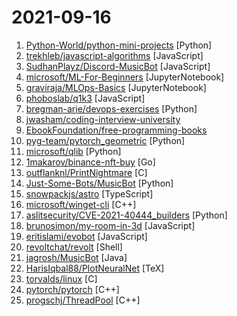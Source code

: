 # 2021-09-16

1. [Python-World/python-mini-projects](https://github.com/Python-World/python-mini-projects "A collection of simple python mini projects to enhance your python skills") [Python]
2. [trekhleb/javascript-algorithms](https://github.com/trekhleb/javascript-algorithms "📝 Algorithms and data structures implemented in JavaScript with explanations and links to further readings") [JavaScript]
3. [SudhanPlayz/Discord-MusicBot](https://github.com/SudhanPlayz/Discord-MusicBot "An advanced discord music bot, supports Spotify, Soundcloud, YouTube with Shuffling, Volume Control and Web Dashboard with Slash Commands support!") [JavaScript]
4. [microsoft/ML-For-Beginners](https://github.com/microsoft/ML-For-Beginners "12 weeks, 25 lessons, 50 quizzes, classic Machine Learning for all") [JupyterNotebook]
5. [graviraja/MLOps-Basics](https://github.com/graviraja/MLOps-Basics "") [JupyterNotebook]
6. [phoboslab/q1k3](https://github.com/phoboslab/q1k3 "A tiny FPS for js13k") [JavaScript]
7. [bregman-arie/devops-exercises](https://github.com/bregman-arie/devops-exercises "Linux, Jenkins, AWS, SRE, Prometheus, Docker, Python, Ansible, Git, Kubernetes, Terraform, OpenStack, SQL, NoSQL, Azure, GCP, DNS, Elastic, Network, Virtualization. DevOps Interview Questions") [Python]
8. [jwasham/coding-interview-university](https://github.com/jwasham/coding-interview-university "A complete computer science study plan to become a software engineer.") 
9. [EbookFoundation/free-programming-books](https://github.com/EbookFoundation/free-programming-books "📚 Freely available programming books") 
10. [pyg-team/pytorch_geometric](https://github.com/pyg-team/pytorch_geometric "Graph Neural Network Library for PyTorch") [Python]
11. [microsoft/qlib](https://github.com/microsoft/qlib "Qlib is an AI-oriented quantitative investment platform, which aims to realize the potential, empower the research, and create the value of AI technologies in quantitative investment. With Qlib, you can easily try your ideas to create better Quant investment strategies.") [Python]
12. [1makarov/binance-nft-buy](https://github.com/1makarov/binance-nft-buy "bot for automatic purchase of boxes") [Go]
13. [outflanknl/PrintNightmare](https://github.com/outflanknl/PrintNightmare "") [C]
14. [Just-Some-Bots/MusicBot](https://github.com/Just-Some-Bots/MusicBot "🎵 The original MusicBot for Discord (formerly SexualRhinoceros/MusicBot)") [Python]
15. [snowpackjs/astro](https://github.com/snowpackjs/astro "🚀🧑‍🚀 Keep your eyes to the skies, astronauts!") [TypeScript]
16. [microsoft/winget-cli](https://github.com/microsoft/winget-cli "Windows Package Manager CLI (aka winget)") [C++]
17. [aslitsecurity/CVE-2021-40444_builders](https://github.com/aslitsecurity/CVE-2021-40444_builders "This repo contain builders of cab file, html file, and docx file for CVE-2021-40444 exploit") [Python]
18. [brunosimon/my-room-in-3d](https://github.com/brunosimon/my-room-in-3d "") [JavaScript]
19. [eritislami/evobot](https://github.com/eritislami/evobot "🤖 EvoBot is a Discord Music Bot built with discord.js & uses Command Handler from discordjs.guide") [JavaScript]
20. [revoltchat/revolt](https://github.com/revoltchat/revolt "Repository for miscellaneous repository management and discussions: https://github.com/revoltchat/revolt/discussions") [Shell]
21. [jagrosh/MusicBot](https://github.com/jagrosh/MusicBot "🎶 A Discord music bot that's easy to set up and run yourself!") [Java]
22. [HarisIqbal88/PlotNeuralNet](https://github.com/HarisIqbal88/PlotNeuralNet "Latex code for making neural networks diagrams") [TeX]
23. [torvalds/linux](https://github.com/torvalds/linux "Linux kernel source tree") [C]
24. [pytorch/pytorch](https://github.com/pytorch/pytorch "Tensors and Dynamic neural networks in Python with strong GPU acceleration") [C++]
25. [progschj/ThreadPool](https://github.com/progschj/ThreadPool "A simple C++11 Thread Pool implementation") [C++]
